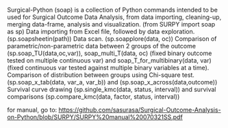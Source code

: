 Surgical-Python (soap) is a collection of Python commands intended to be used for Surgical Outcome Data Analysis, from data importing, cleaning-up, merging data-frame, analysis and visualization. (from SURPY import soap as sp)
Data importing from Excel file, followed by data exploration. (sp.soapsheetin(path))
Data scan. (sp.soapplore(data, oc))
Comparison of parametric/non-parametric data between 2 groups of the outcome (sp.soap_TU(data,oc,var)), soap_multi_T(data, oc) (fixed binary outcome tested on multiple continuous var) and soap_T_for_multibinary(data, var) (fixed continuous var tested against multiple binary variables at a time).
Comparison of distribution between groups using Chi-square test. (sp.soap_x_tab(data, var_a, var_b)) and (sp.soap_x_across(data,outcome))
Survival curve drawing (sp.single_kmc(data, status, interval)) and survival comparisons (sp.compare_kmc(data, factor, status, interval)) 

for manual, go to:
https://github.com/sasurasa/Surgical-Outcome-Analysis-on-Python/blob/SURPY/SURPY%20manual%20070321SS.pdf
